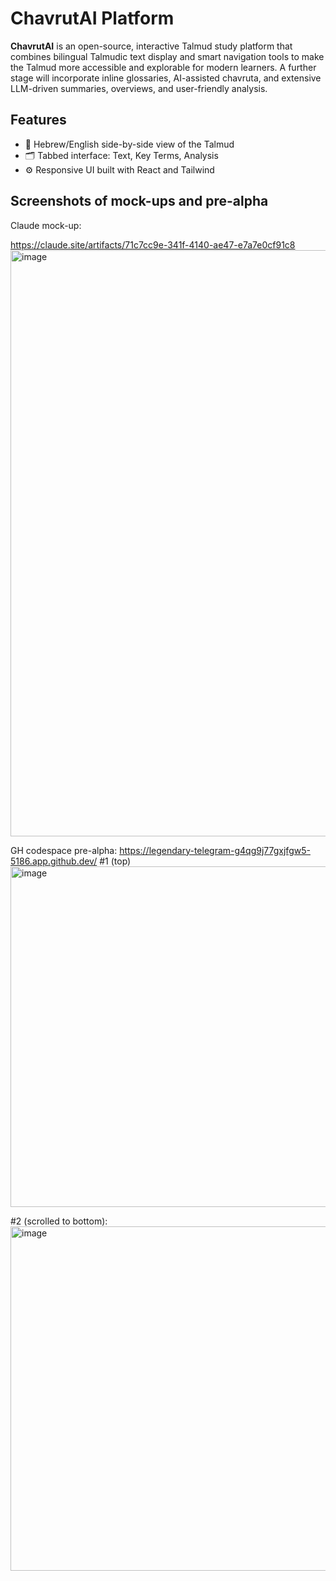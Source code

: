 # ChavrutAI Platform

**ChavrutAI** is an open-source, interactive Talmud study platform that combines bilingual Talmudic text display and smart navigation tools to make the Talmud more accessible and explorable for modern learners.
A further stage will incorporate inline glossaries, AI-assisted chavruta, and extensive LLM-driven summaries, overviews, and user-friendly analysis.

## Features

- 📖 Hebrew/English side-by-side view of the Talmud
- 🗂 Tabbed interface: Text, Key Terms, Analysis
- ⚙️ Responsive UI built with React and Tailwind

## Screenshots of mock-ups and pre-alpha
Claude mock-up:

https://claude.site/artifacts/71c7cc9e-341f-4140-ae47-e7a7e0cf91c8
<img width="938" alt="image" src="https://github.com/user-attachments/assets/9a4f9867-ee06-497b-89ac-6c3b11b61ef6" />

GH codespace pre-alpha: 
https://legendary-telegram-g4qg9j77gxjfgw5-5186.app.github.dev/
#1 (top)
<img width="545" alt="image" src="https://github.com/user-attachments/assets/4bfb169a-07a5-402e-aa76-3ae6959cfa60" />

#2 (scrolled to bottom):
<img width="551" alt="image" src="https://github.com/user-attachments/assets/d0d5ceee-4354-4e97-9a80-e2789132db33" />



